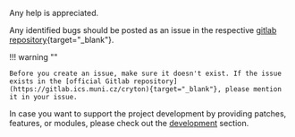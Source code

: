 Any help is appreciated.

Any identified bugs should be posted as an issue in the respective [gitlab repository](https://gitlab.com/cryton-toolset/){target="_blank"}.

!!! warning ""

    Before you create an issue, make sure it doesn't exist. If the issue exists in the [official Gitlab repository](https://gitlab.ics.muni.cz/cryton){target="_blank"}, please mention it in your issue.

In case you want to support the project development by providing patches, features, or modules, please check out the [development](development/index.md) section.
